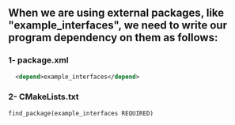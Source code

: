 ## When we are using external packages, like "example_interfaces", we need to write our program dependency on them as follows:

### 1- package.xml
```xml
  <depend>example_interfaces</depend>
```
### 2- CMakeLists.txt
```txt
find_package(example_interfaces REQUIRED)
```

